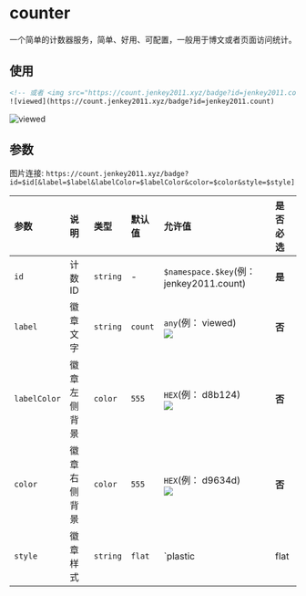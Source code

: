 # counter

一个简单的计数器服务，简单、好用、可配置，一般用于博文或者页面访问统计。

## 使用

```html
<!-- 或者 <img src="https://count.jenkey2011.xyz/badge?id=jenkey2011.count"> -->
![viewed](https://count.jenkey2011.xyz/badge?id=jenkey2011.count)
```
![viewed](https://count.jenkey2011.xyz/badge?id=jenkey2011.count)

## 参数

图片连接: `https://count.jenkey2011.xyz/badge?id=$id[&label=$label&labelColor=$labelColor&color=$color&style=$style]`

|  参数 |  说明 | 类型 | 默认值 | 允许值 | 是否必选
| :------------ | :------------ |:------------ |:------------ |:------------ | :------------ |
| `id` | 计数ID  | `string`  | - | `$namespace.$key`(例： jenkey2011.count)  |  **是** |
| `label` | 徽章文字  | `string` | `count` | `any`(例： viewed) <br/>![](https://count.jenkey2011.xyz/badge?id=jenkey2011.count&label=viewed) | **否** |
| `labelColor` | 徽章左侧背景  | `color`  | `555`  | `HEX`(例： d8b124)  <br/>![](https://count.jenkey2011.xyz/badge?id=jenkey2011.count&labelColor=d8b124)| **否** |
| `color` | 徽章右侧背景 | `color`  | `555`  | `HEX`(例： d9634d) <br/>![](https://count.jenkey2011.xyz/badge?id=jenkey2011.count&color=d9634d)| **否** |
| `style` | 徽章样式  | `string`  | `flat`  | `plastic | flat | flat-square | for-the-badge | social` (例： for-the-badge) <br/>![](https://count.jenkey2011.xyz/badge?id=jenkey2011.count&style=for-the-badge) | **否** |